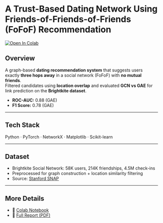 # A Trust-Based Dating Network Using Friends-of-Friends-of-Friends (FoFoF) Recommendation  

[![Open In Colab](https://colab.research.google.com/assets/colab-badge.svg)](https://colab.research.google.com/drive/1GG4YPwE189M9sYdN8U3x2Tclk36hvQ4O)  

## Overview  
A graph-based **dating recommendation system** that suggests users exactly **three hops away** in a social network (FoFoF) with **no mutual friends**.  
Filtered candidates using **location overlap** and evaluated **GCN vs GAE** for link prediction on the **Brightkite dataset**.  

- **ROC-AUC:** 0.88 (GAE)  
- **F1 Score:** 0.78 (GAE)  

---

## Tech Stack  
Python · PyTorch · NetworkX · Matplotlib · Scikit-learn  

---

## Dataset  
- Brightkite Social Network: 58K users, 214K friendships, 4.5M check-ins  
- Preprocessed for graph construction + location similarity filtering  
- Source: [Stanford SNAP](https://snap.stanford.edu/data/loc-Brightkite.html)  

---

## More Details  
- 📓 [Colab Notebook](https://colab.research.google.com/drive/1GG4YPwE189M9sYdN8U3x2Tclk36hvQ4O)  
- 📄 [Full Report (PDF)](./FinalReport.pdf)  
